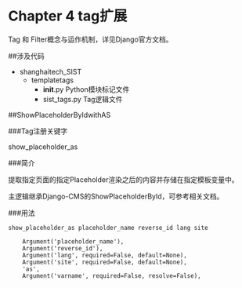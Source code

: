 # Chapter 4 tag扩展

Tag 和 Filter概念与运作机制，详见Django官方文档。

##涉及代码

* shanghaitech_SIST
	* templatetags
		* __init__.py Python模块标记文件
		* sist_tags.py Tag逻辑文件

##ShowPlaceholderByIdwithAS

###Tag注册关键字

show_placeholder_as

###简介

提取指定页面的指定Placeholder渲染之后的内容并存储在指定模板变量中。

主逻辑继承Django-CMS的ShowPlaceholderById，可参考相关文档。

###用法

```
show_placeholder_as placeholder_name reverse_id lang site
```

        Argument('placeholder_name'),
        Argument('reverse_id'),
        Argument('lang', required=False, default=None),
        Argument('site', required=False, default=None),
        'as',
        Argument('varname', required=False, resolve=False),
